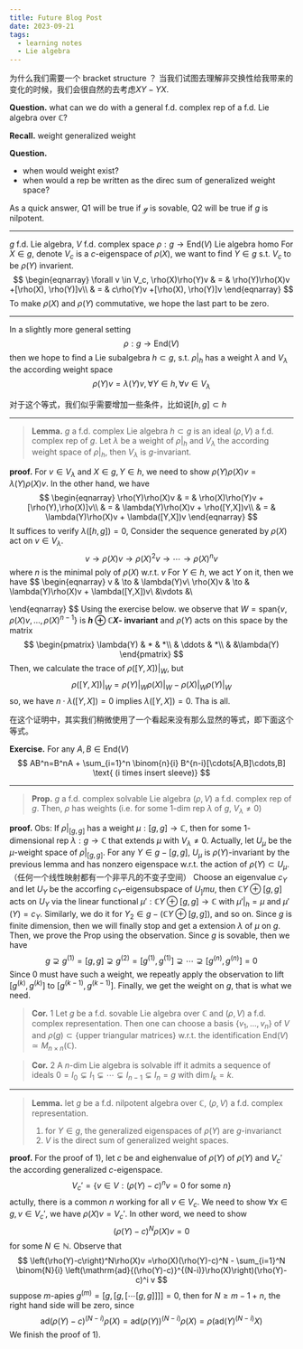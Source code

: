 ```yaml
---
title: Future Blog Post
date: 2023-09-21
tags:
  - learning notes
  - Lie algebra
---
```

为什么我们需要一个 bracket structure ？
当我们试图去理解非交换性给我带来的变化的时候，我们会很自然的去考虑$XY-YX$.

**Question.** what can we do with a general f.d. complex rep of a f.d. Lie algebra over $\mathbb C$?

**Recall.**
	weight
	generalized weight

**Question.**
- when would weight exist?
- when would a rep be written as the direc sum of generalized weight space?

As a quick answer, Q1 will be true if $\mathcal g$ is sovable, Q2 will be true if $g$ is nilpotent.

---
$g$ f.d. Lie algebra, $V$ f.d. complex space
$\rho: g \to \mathrm{End}(V)$ Lie algebra homo
For $X \in g$, denote $V_c$ is a $c$-eigenspace of $\rho(X)$, we want to find $Y\in g$ s.t. $V_c$ to be $\rho(Y)$ invarient.
$$
\begin{eqnarray}
\forall v \in V_c, \rho(X)\rho(Y)v & = & \rho(Y)\rho(X)v +[\rho(X), \rho(Y)]v\\ & = & c\rho(Y)v +[\rho(X), \rho(Y)]v
\end{eqnarray}
$$
To make $\rho(X)$ and $\rho(Y)$ commutative, we hope the last part to be zero.

---
In a slightly more general setting
$$
\rho:g \to \mathrm{End}(V)
$$
then we hope to find a Lie subalgebra $h \subset g$, s.t.
$\rho|_h$ has a  weight $\lambda$ and $V_\lambda$ the according weight space
$$
\rho(Y)v = \lambda(Y)v, \forall Y \in h,\forall v \in V_\lambda
$$

对于这个等式，我们似乎需要增加一些条件，比如说$[h,g] \subset h$


---
>**Lemma.**
>	$g$ a f.d. complex Lie algebra $h \subset g$ is an ideal $(\rho, V)$ a f.d. complex rep of $g$.
>	Let $\lambda$ be a weight of $\rho|_h$ and $V_\lambda$ the according weight space of $\rho|_h$, then $V_\lambda$ is $g$-invariant.

**proof.**
	For $v \in V_\lambda$ and $X \in g, Y \in h$, we need to show $\rho(Y)\rho(X)v = \lambda(Y) \rho(X)v$.
	In the other hand, we have
	$$
	\begin{eqnarray}
\rho(Y)\rho(X)v & = & \rho(X)\rho(Y)v + [\rho(Y),\rho(X)]v\\ & = & \lambda(Y)\rho(X)v + \rho([Y,X])v\\ & = & \lambda(Y)\rho(X)v + \lambda([Y,X])v
\end{eqnarray}
	$$
	It suffices to verify $\lambda([h,g])=0$,
	Consider the sequence generated by $\rho(X)$ act on $v \in V_\lambda$.
	$$
	v \to  \rho(X)v \to  \rho(X)^2v \to \cdots \to  \rho(X)^nv
	$$
	where $n$ is the minimal poly of $\rho(X)$ w.r.t. $v$
	For $Y \in h$, we act $Y$ on it, then we have
	$$
	\begin{eqnarray}
v & \to & \lambda(Y)v\\
\rho(X)v & \to & \lambda(Y)\rho(X)v + \lambda([Y,X])v\\
&\vdots &\\

\end{eqnarray}
	$$
	Using the exercise below.
	we observe that $W = \mathrm{span}\{v, \rho(X)v,\dots,\rho(X)^{n-1}\}$ is **$h \oplus \mathbb C X$- invariant** and $\rho(Y)$ acts on this space by the matrix
	$$
	\begin{pmatrix}
 \lambda(Y) & * & *\\
  & \ddots & *\\
  &  &\lambda(Y)
\end{pmatrix}
	$$
	Then, we calculate the trace of $\rho([Y,X])|_W$, but$$
	\rho([Y,X])|_W = \rho(Y)|_W\rho(X)|_W-\rho(X)|_W\rho(Y)|_W
	$$
	so, we have $n \cdot \lambda([Y,X]) = 0$ implies $\lambda([Y,X]) = 0$.
	Tha is all.

在这个证明中，其实我们稍微使用了一个看起来没有那么显然的等式，即下面这个等式。

**Exercise.**
	For any $A, B \in \mathrm{End}(V)$
$$
AB^n=B^nA + \sum_{i=1}^n \binom{n}{i} B^{n-i}[\cdots[A,B]\cdots,B] \text{ (i times insert sleeve)}
$$

---
>**Prop.**
>	$g$ a f.d. complex solvable Lie algebra $(\rho,V)$ a f.d. complex rep of $g$.
>	Then, $\rho$ has weights (i.e. for some $1$-dim rep $\lambda$ of $g$, $V_\lambda \not = 0$)

**proof.**
	Obs: 
		If $\rho|_{[g,g]}$ has a weight $\mu:[g,g] \to \mathbb C$, then for some $1$-dimensional rep $\lambda: g \to \mathbb C$ that extends $\mu$ with $V_\lambda \not = 0$.
		Actually, let $U_\mu$ be the $\mu$-weight space of $\rho|_{[g,g]}$.
		For any $Y \in g -[g,g]$, $U_\mu$ is $\rho(Y)$-invariant by the previous lemma and has nonzero eigenspace w.r.t. the action of $\rho(Y) \subset U_\mu$. （任何一个线性映射都有一个非平凡的不变子空间）
		Choose an eigenvalue $c_Y$ and let $U_Y$ be the accorfing $c_Y$-eigensubspace of $U_]mu$, then $\mathbb C Y \oplus [g,g]$ acts on $U_Y$ via the linear functional $\mu': \mathbb C Y \oplus [g,g] \to \mathbb C$ with $\mu'|_h = \mu$ and $\mu'(Y) = c_Y$.
		Similarly, we do it for $Y_2 \in g-(\mathbb C Y \oplus [g,g])$, and so on. Since $g$ is finite dimension, then we will finally stop and get a extension $\lambda$ of $\mu$ on $g$.
	Then, we prove the Prop using the observation.
	Since $g$ is sovable, then we have
	$$
	g \supsetneq g^{(1)}=[g,g] \supsetneq g^{(2)} = [g^{(1)}, g^{(1)}]\supsetneq \cdots \supsetneq [g^{(n)},g^{(n)}] = 0
	$$
	Since $0$ must have such a weight, we repeatly apply the observation to lift $[g^{(k)},g^{(k)}]$ to $[g^{(k-1)},g^{(k-1)}]$.
	Finally, we get the weight on $g$, that is what we need.



>**Cor.** 1
>	 Let $g$ be a f.d. sovable Lie algebra over $\mathbb C$ and $(\rho, V)$ a f.d. complex representation.
>	Then one can choose a basis $\{v_1,\dots,v_n\}$ of $V$ and $\rho(g) \subset \{\text{upper triangular matrices}\}$ w.r.t. the identification $\mathrm{End}(V) \simeq M_{n \times n}(\mathbb C)$.

>**Cor.** 2
>	A $n$-dim Lie algebra is solvable iff it admits a sequence of ideals $0=I_0\subsetneq I_1 \subsetneq \cdots \subsetneq I_{n-1} \subsetneq I_n = g$ with $\dim I_k = k$.

---
>**Lemma.**
>	let $g$ be a f.d. nilpotent algebra over $\mathbb C$, $(\rho, V)$ a f.d. complex representation.
>	1) for $Y \in g$, the generalized eigenspaces of $\rho(Y)$ are $g$-invarianct
>	2) $V$ is the direct sum of generalized weight spaces.

**proof.**
	For the proof of 1),
	let $c$ be and eighenvalue of $\rho(Y)$ of $\rho(Y)$ and $V_c'$ the according generalized $c$-eigenspace.
	$$
	V_c'=\{v \in V:(\rho(Y)-c)^nv =0\text{  for some }n\}
	$$
	actully, there is a common $n$ working for all $v \in V_c$.
	We need to show $\forall x \in g, v\in V_c'$, we have $\rho(X)v = V_c'$.
	In other word, we need to show
	$$
	\left(\rho(Y)-c\right)^N\rho(X)v = 0 
	$$
	for some $N \in \mathbb N$.
	Observe that
	$$
	\left(\rho(Y)-c\right)^N\rho(X)v =\rho(X)(\rho(Y)-c)^N - \sum_{i=1}^N \binom{N}{i} \left(\mathrm{ad}{(\rho(Y)-c)}^{(N-i)}\rho(X)\right)(\rho(Y)-c)^i v
	$$
	suppose $m$-apies $g^{(m)} = [g,[g,[\cdots[g,g]]]] = 0$, then for $N \ge m - 1 + n$, the right hand side will be zero, since
	$$
	\mathrm{ad}{(\rho(Y)-c)}^{(N-i)}\rho(X) = \mathrm{ad}{(\rho(Y))}^{(N-i)}\rho(X)=\rho(\mathrm{ad}{(Y)}^{(N-i)}X)
	$$
	We finish the proof of 1).